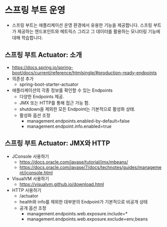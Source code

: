 # 스프링 부트 운영
- 스프링 부트는 애플리케이션 운영 환경에서 유용한 기능을 제공합니다. 스프링 부트가 제공하는 엔드포인트와 메트릭스 그리고 그 데이터를 활용하는 모니터링 기능에 대해 학습합니다.

## 스프링 부트 Actuator: 소개
- https://docs.spring.io/spring-boot/docs/current/reference/htmlsingle/#production-ready-endpoints
- 의존성 추가
    * spring-boot-starter-actuator
- 애플리케이션의 각종 정보를 확인할 수 있는 Endpoints
    * 다양한 Endpoints 제공.
    * JMX 또는 HTTP를 통해 접근 가능 함.
    * shutdown을 제외한 모든 Endpoint는 기본적으로 활성화 상태.
    * 활성화 옵션 조정
        * management.endpoints.enabled-by-default=false
        * management.endpoint.info.enabled=true

## 스프링 부트 Actuator: JMX와 HTTP
- JConsole 사용하기
    * https://docs.oracle.com/javase/tutorial/jmx/mbeans/
    * https://docs.oracle.com/javase/7/docs/technotes/guides/management/jconsole.html
- VisualVM 사용하기
    * https://visualvm.github.io/download.html
- HTTP 사용하기
    * /actuator
    * health와 info를 제외한 대부분의 Endpoint가 기본적으로 비공개 상태
    * 공개 옵션 조정
        * management.endpoints.web.exposure.include=*
        * management.endpoints.web.exposure.exclude=env,beans